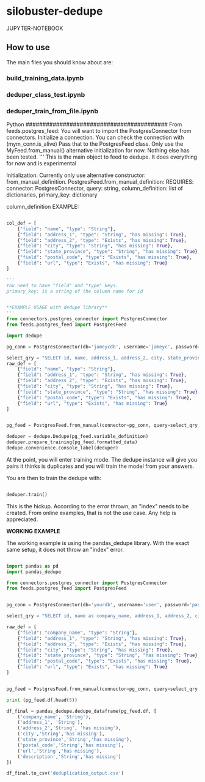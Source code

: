 # silobuster-dedupe

JUPYTER-NOTEBOOK

## How to use
The main files you should know about are:

### build_training_data.ipynb

### deduper_class_test.ipynb

### deduper_train_from_file.ipynb


Python ##########################################
From feeds.postgres_feed:
You will want to import the PostgresConnector from connectors. Initialize a connection. You can check the connection with (mym_conn.is_alive)
Pass that to the PostgresFeed class. Only use the MyFeed.from_manual() alternative initialization for now. Nothing else has been tested.
'''
This is the main object to feed to dedupe. It does everything for now and is experimental

Initialization: Currently only use alternative constructor: from_manual_definition.
PostgresFeed.from_manual_definition:
REQUIRES: connector: PostgresConnector, query: string, column_definition: list of dictionaries, primary_key: dictionary

column_definition EXAMPLE:
```python

col_def = [
    {"field": "name", "type": "String"},
    {"field": "address_1", "type": "String", "has missing": True},
    {"field": "address_2", "type": "Exists", "has missing": True},
    {"field": "city", "type": "String", "has missing": True},
    {"field": "state_province", "type": "String", "has missing": True},
    {"field": "postal_code", "type": "Exists", "has missing": True},
    {"field": "url", "type": "Exists", "has missing": True}
]

'''
You need to have "field" and "type" keys.
primary_key: is a string of the column name for id


**EXAMPLE USAGE with dedupe library**
'''
from connectors.postgres_connector import PostgresConnector
from feeds.postgres_feed import PostgresFeed

import dedupe

pg_conn = PostgresConnector(db='jameycdb', username='jameyc', password='UXZSXXXSFZeU8XKw', host='silobuster-db-do-user-12298230-0.b.db.ondigitalocean.com', port=25060)

select_qry = "SELECT id, name, address_1, address_2, city, state_province, postal_code, url, description, duplicate_id, duplicate_type FROM organizations_normalized WHERE name IS NOT NULL AND NOT name = '' AND address_1 IS NOT NULL AND NOT address_1 = '' AND city IS NOT NULL AND NOT city = ''"
raw_def = [
    {"field": "name", "type": "String"},
    {"field": "address_1", "type": "String", "has missing": True},
    {"field": "address_2", "type": "Exists", "has missing": True},
    {"field": "city", "type": "String", "has missing": True},
    {"field": "state_province", "type": "String", "has missing": True},
    {"field": "postal_code", "type": "Exists", "has missing": True},
    {"field": "url", "type": "Exists", "has missing": True}
]


pg_feed = PostgresFeed.from_manual(connector=pg_conn, query=select_qry, column_definition=raw_def, primary_key='id')

deduper = dedupe.Dedupe(pg_feed.variable_definition)
deduper.prepare_training(pg_feed.formatted_data)
dedupe.convenience.console_label(deduper)

```


At the point, you will enter training mode. The dedupe instance will give you pairs it thinks is duplicates and you will train the model from your answers.

You are then to train the dedupe with:

```python

deduper.train()

```

This is the hickup. According to the error thrown, an "index" needs to be created. From online examples, that is not the use case. Any help is appreciated.

**WORKING EXAMPLE**

The working example is using the pandas_dedupe library. With the exact same setup, it does not throw an "index" error.

```python

import pandas as pd
import pandas_dedupe

from connectors.postgres_connector import PostgresConnector
from feeds.postgres_feed import PostgresFeed


pg_conn = PostgresConnector(db='yourdb', username='user', password='pass', host='host', port=25060)

select_qry = "SELECT id, name as company_name, address_1, address_2, city, state_province, postal_code, url, description, duplicate_id, duplicate_type FROM organizations_normalized WHERE name IS NOT NULL AND NOT name = '' AND address_1 IS NOT NULL AND NOT address_1 = '' AND city IS NOT NULL AND NOT city = ''"

raw_def = [
    {"field": "company_name", "type": "String"},
    {"field": "address_1", "type": "String", "has missing": True},
    {"field": "address_2", "type": "Exists", "has missing": True},
    {"field": "city", "type": "String", "has missing": True},
    {"field": "state_province", "type": "String", "has missing": True},
    {"field": "postal_code", "type": "Exists", "has missing": True},
    {"field": "url", "type": "Exists", "has missing": True}
]


pg_feed = PostgresFeed.from_manual(connector=pg_conn, query=select_qry, column_definition=raw_def, primary_key='id')

print (pg_feed.df.head(5))

df_final = pandas_dedupe.dedupe_dataframe(pg_feed.df, [
    ('company_name', 'String'),
    ('address_1', 'String'), 
    ('address_2','String', 'has missing'), 
    ('city','String','has missing'), 
    ('state_province','String','has missing'), 
    ('postal_code','String','has missing'), 
    ('url','String','has missing'), 
    ('description','String','has missing')
])

df_final.to_csv('deduplication_output.csv')

```